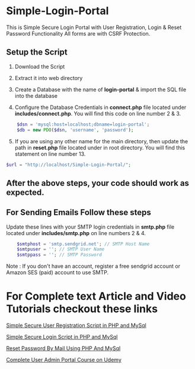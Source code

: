 # Simple-Login-Portal
This is Simple Secure Login Portal with User Registration, Login &amp; Reset Password Functionality
All forms are with CSRF Protection.

## Setup the Script
1. Download the Script
2. Extract it into web directory
3. Create a Database with the name of **login-portal** & import the SQL file into the database

4. Configure the Database Credentials in **connect.php** file located under **includes/connect.php**. You will find this code on line number 2 & 3.
```php	
	$dsn = 'mysql:host=localhost;dbname=login-portal';
	$db = new PDO($dsn, 'username', 'password');
```

5. If you are using any other name for the main directory, then update the path in **reset.php** file located under in root directory. You will find this statement on line number 13.
```php
$url = "http://localhost/Simple-Login-Portal/";
```

## After the above steps, your code should work as expected.

## For Sending Emails Follow these steps

Update these lines with your SMTP login credentials in **smtp.php** file located under **includes/smtp.php** on line numbers 2 & 4.
```php
	$smtphost = 'smtp.sendgrid.net'; // SMTP Host Name
	$smtpuser = ''; // SMTP User Name
	$smtppass = ''; // SMTP Password
```
Note : If you don't have an account, register a free sendgrid account or Amazon SES (paid) account to use SMTP.

# For Complete text Article and Video Tutorials checkout these links
<a href="https://codingcyber.org/simple-user-registration-script-in-php-and-mysql-84/">Simple Secure User Registration Script in PHP and MySql</a>

<a href="https://codingcyber.org/simple-login-script-php-and-mysql-64/">Simple Secure Login Script in PHP and MySql</a>

<a href="https://codingcyber.org/send-forgotten-password-by-mail-using-php-and-mysql-35/">Reset Password By Mail Using PHP And MySql</a>

<a href="https://www.udemy.com/php-user-login-registration-system/?couponCode=GITHUB">Complete User Admin Portal Course on Udemy</a>
